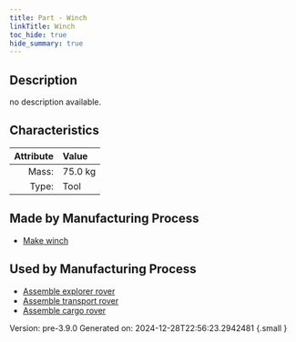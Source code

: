 ```yaml
---
title: Part - Winch
linkTitle: Winch
toc_hide: true
hide_summary: true
---
```


## Description
no description available.

## Characteristics

| Attribute      | Value |
|--------:|:------|
|Mass:|75.0 kg|
|Type:|Tool|

## Made by Manufacturing Process

- [Make winch](/docs/definitions/process/make-winch)

## Used by Manufacturing Process

- [Assemble explorer rover](/docs/definitions/process/assemble-explorer-rover)
- [Assemble transport rover](/docs/definitions/process/assemble-transport-rover)
- [Assemble cargo rover](/docs/definitions/process/assemble-cargo-rover)


Version: pre-3.9.0 Generated on: 2024-12-28T22:56:23.2942481
{.small }

